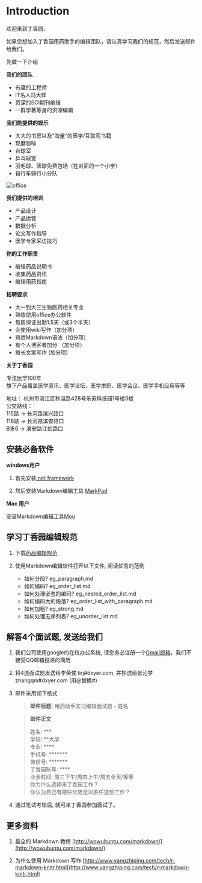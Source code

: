 # Introduction

欢迎来到丁香园，

如果您想加入丁香园用药助手的编辑团队，请认真学习我们的规范，然后发送邮件给我们。

先做一下介绍

**我们的团队**

* 有趣的工程师
* IT名人冯大辉
* 资深的SCI期刊编辑
* 一群学著等身的资深编辑



**我们能提供的娱乐**

* 大大的书房以及“海量”的医学/互联网书籍
* 现磨咖啡
* 台球室
* 乒乓球室
* 羽毛球、篮球免费包场（在对面的一个小学）
* 自行车骑行小分队

![office](https://raw.github.com/xiaoronglv/drug_edit_rule/master/media/office.png)

**我们提供的培训**

* 产品设计
* 产品运营
* 数据分析
* 论文写作指导
* 医学专家采访技巧


**你的工作职责**

*  编辑药品说明书
*  收集药品资讯
*  编辑用药指南

**招聘要求**
* 大一到大三生物医药相关专业
* 熟练使用office办公软件
* 每周保证出勤1.5天（或3个半天）
* 会使用wiki写作（加分项）
* 熟悉Markdown语法（加分项）
* 有个人博客者加分 （加分项）
* 擅长文案写作 (加分项)


**关于丁香园**  

专注医学100年  
旗下产品覆盖医学资讯、医学论坛、医学求职、医学会议、医学手机应用等等  

地址： 杭州市滨江区秋溢路428号乐苏科技园1号楼3楼  
公交路线：   
115路 -> 长河路滨兴路口  
116路 -> 长河路滨安路口  
B支6  -> 滨安路江虹路口  


## 安装必备软件

**windows用户**

1. 首先安装[.net framework](http://sdrv.ms/YsVIwS) 
	
2. 然后安装Markdown编辑工具 [MarkPad](http://sdrv.ms/Z0Pap6)

**Mac 用户**

安装Markdown编辑工具[Mou](http://mouapp.com)


## 学习丁香园编辑规范

1. 下载[药品编辑规范](http://github.com/xiaoronglv/drug_edit_rule/archive/master.zip) 

2. 使用Markdown编辑软件打开以下文件, 阅读优秀的范例
	* 如何分段?  eg_paragraph.md
	* 如何编码? eg_order_list.md
	* 如何处理嵌套的编码? eg_nested_order_list.md
	* 如何编码大的段落? eg_order_list_with_paragraph.md
	* 如何加粗? eg_strong.md
	* 如何处理无序列表? eg_unorder_list.md

		
## 解答4个面试题, 发送给我们

1. 我们公司使用google的在线办公系统, 请您务必注册一个[Gmail邮箱](https://mail.google.com)，我们不接受QQ邮箱投递的简历
2. 将4道面试题发送给李荣俊 lirj#dxyer.com, 并抄送给张沁梦 zhangqm#dxyer.com (用@替换#)
3. 邮件采用如下格式

	> **邮件标题:** 用药助手实习编辑面试题 - 姓名 
	
	> **邮件正文**  
	>
	> 姓名: ***  
	> 学校: \*\*大学   
	> 专业: \*\*\*\*  
	> 手机号: \*\*\*\*\*\*\*  
	> 微信号: \*\*\*\*\*\*\*  
	> 丁香园账号: \*\*\*\*  
	> 业余时间: 周三下午/周四上午/周五全天/等等   
	> 你为什么选择来丁香园工作？  
	> 你认为自己有哪些优势足以胜任这份工作？  


4. 通过笔试考核后, 就可来丁香园参加面试了。



## 更多资料

1. 最全的 Markdown 教程 [http://wowubuntu.com/markdown/](http://wowubuntu.com/markdown/)

2. 为什么使用 Markdown 写作 [http://www.yangzhiping.com/tech/r-markdown-knitr.html](http://www.yangzhiping.com/tech/r-markdown-knitr.html)

